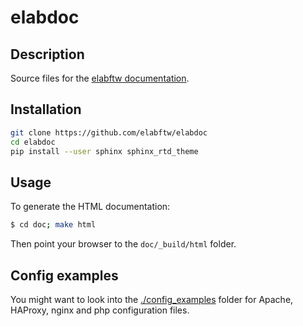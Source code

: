 # elabdoc

## Description
Source files for the [elabftw documentation](https://doc.elabftw.net).

## Installation

~~~bash
git clone https://github.com/elabftw/elabdoc
cd elabdoc
pip install --user sphinx sphinx_rtd_theme
~~~

## Usage

To generate the HTML documentation:

~~~bash
$ cd doc; make html
~~~

Then point your browser to the `doc/_build/html` folder.

## Config examples

You might want to look into the [./config_examples](config_examples) folder for Apache, HAProxy, nginx and php configuration files.
